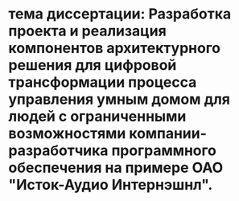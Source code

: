 # тема диссертации: Разработка проекта и реализация компонентов архитектурного решения для цифровой трансформации процесса управления умным домом для людей с ограниченными возможностями компании-разработчика программного обеспечения на примере ОАО "Исток-Аудио Интернэшнл".
